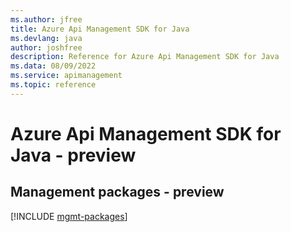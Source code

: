 ```yaml
---
ms.author: jfree
title: Azure Api Management SDK for Java
ms.devlang: java
author: joshfree
description: Reference for Azure Api Management SDK for Java
ms.data: 08/09/2022
ms.service: apimanagement
ms.topic: reference
---
```

# Azure Api Management SDK for Java - preview

## Management packages - preview
[!INCLUDE [mgmt-packages](api-management-mgmt-index.md)]